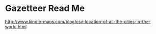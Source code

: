Gazetteer Read Me
===

http://www.kindle-maps.com/blog/csv-location-of-all-the-cities-in-the-world.html
